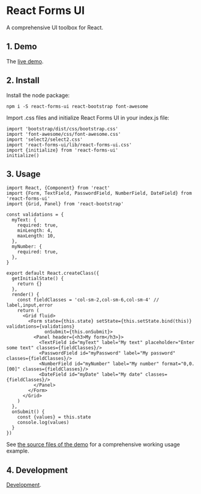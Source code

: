 # React Forms UI

A comprehensive UI toolbox for React.

## 1. Demo

The [live demo](http://react-forms-ui.s3-website-us-east-1.amazonaws.com/app).

## 2. Install

Install the node package:

    npm i -S react-forms-ui react-bootstrap font-awesome

Import .css files and initialize React Forms UI in your index.js file:

    import 'bootstrap/dist/css/bootstrap.css'
    import 'font-awesome/css/font-awesome.css'
    import 'select2/select2.css'
    import 'react-forms-ui/lib/react-forms-ui.css'
    import {initialize} from 'react-forms-ui'
    initialize()

## 3. Usage

    import React, {Component} from 'react'
    import {Form, TextField, PasswordField, NumberField, DateField} from 'react-forms-ui'
    import {Grid, Panel} from 'react-bootstrap'

    const validations = {
      myText: {
        required: true,
        minLength: 4,
        maxLength: 10,
      },
      myNumber: {
        required: true,
      },
    }

    export default React.createClass({
      getInitialState() {
        return {}
      },
      render() {
        const fieldClasses = 'col-sm-2,col-sm-6,col-sm-4' // label,input,error
        return (
          <Grid fluid>
            <Form state={this.state} setState={this.setState.bind(this)} validations={validations}
                  onSubmit={this.onSubmit}>
              <Panel header={<h3>My form</h3>}>
                <TextField id="myText" label="My text" placeholder="Enter some text" classes={fieldClasses}/>
                <PasswordField id="myPassword" label="My password" classes={fieldClasses}/>
                <NumberField id="myNumber" label="My number" format="0,0.[00]" classes={fieldClasses}/>
                <DateField id="myDate" label="My date" classes={fieldClasses}/>
              </Panel>
            </Form>
          </Grid>
        )
      },
      onSubmit() {
        const {values} = this.state
        console.log(values)
      }
    })

See [the source files of the demo](https://github.com/ivos/react-forms-ui-demo) for a comprehensive working usage example.

## 4. Development

[Development](Development.md).
